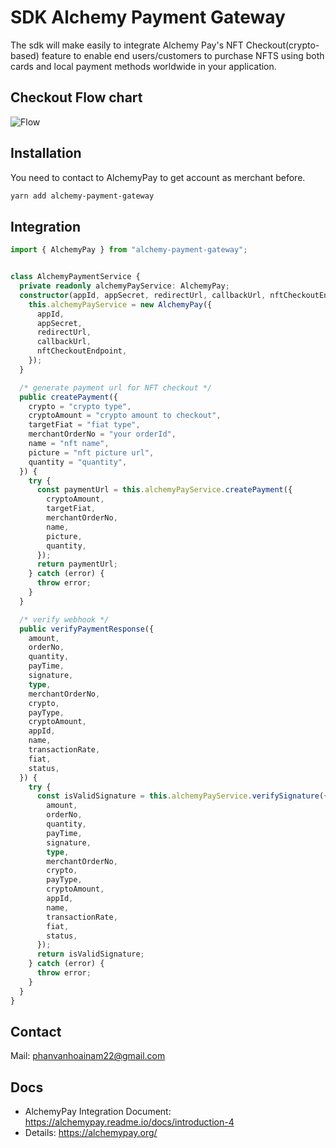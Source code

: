 # SDK Alchemy Payment Gateway

The sdk will make easily to integrate Alchemy Pay's NFT Checkout(crypto-based) feature to enable end users/customers to purchase NFTS using both cards and local payment methods worldwide in your application.

## Checkout Flow chart

![Flow](https://files.readme.io/26a2353-Flowchart-2.jpg)

## Installation
You need to contact to AlchemyPay to get account as merchant before.


```bash
yarn add alchemy-payment-gateway
```

## Integration

```typescript
import { AlchemyPay } from "alchemy-payment-gateway";


class AlchemyPaymentService {
  private readonly alchemyPayService: AlchemyPay;
  constructor(appId, appSecret, redirectUrl, callbackUrl, nftCheckoutEndpoint) {
    this.alchemyPayService = new AlchemyPay({
      appId,
      appSecret,
      redirectUrl,
      callbackUrl,
      nftCheckoutEndpoint,
    });
  }

  /* generate payment url for NFT checkout */
  public createPayment({
    crypto = "crypto type",
    cryptoAmount = "crypto amount to checkout",
    targetFiat = "fiat type",
    merchantOrderNo = "your orderId",
    name = "nft name",
    picture = "nft picture url",
    quantity = "quantity",
  }) {
    try {
      const paymentUrl = this.alchemyPayService.createPayment({
        cryptoAmount,
        targetFiat,
        merchantOrderNo,
        name,
        picture,
        quantity,
      });
      return paymentUrl;
    } catch (error) {
      throw error;
    }
  }

  /* verify webhook */
  public verifyPaymentResponse({
    amount,
    orderNo,
    quantity,
    payTime,
    signature,
    type,
    merchantOrderNo,
    crypto,
    payType,
    cryptoAmount,
    appId,
    name,
    transactionRate,
    fiat,
    status,
  }) {
    try {
      const isValidSignature = this.alchemyPayService.verifySignature({
        amount,
        orderNo,
        quantity,
        payTime,
        signature,
        type,
        merchantOrderNo,
        crypto,
        payType,
        cryptoAmount,
        appId,
        name,
        transactionRate,
        fiat,
        status,
      });
      return isValidSignature;
    } catch (error) {
      throw error;
    }
  }
}
```
## Contact 
 Mail: phanvanhoainam22@gmail.com

## Docs
- AlchemyPay Integration Document: https://alchemypay.readme.io/docs/introduction-4
- Details: https://alchemypay.org/




